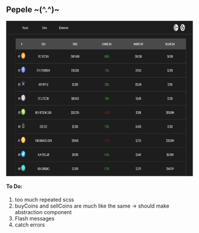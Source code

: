 ## Pepele ~(^.^)~

<img src="view/main.png" align="center" height="420" width="840" >

#### To Do:

1. too much repeated scss
2. buyCoins and sellCoins are much like the same -> should make abstraction component
3. Flash messages
4. catch errors